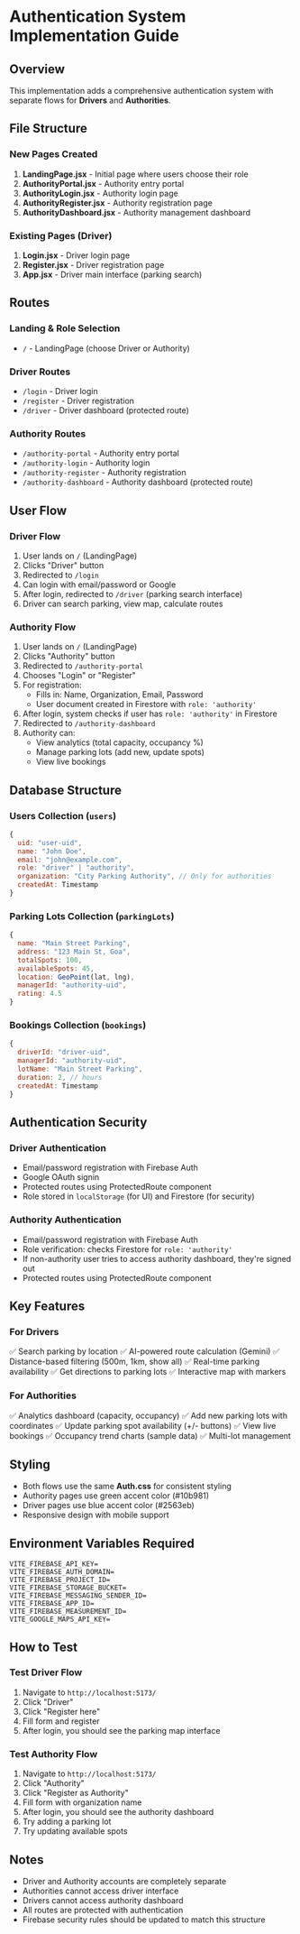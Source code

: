 # Authentication System Implementation Guide

## Overview
This implementation adds a comprehensive authentication system with separate flows for **Drivers** and **Authorities**.

## File Structure

### New Pages Created
1. **LandingPage.jsx** - Initial page where users choose their role
2. **AuthorityPortal.jsx** - Authority entry portal
3. **AuthorityLogin.jsx** - Authority login page
4. **AuthorityRegister.jsx** - Authority registration page
5. **AuthorityDashboard.jsx** - Authority management dashboard

### Existing Pages (Driver)
1. **Login.jsx** - Driver login page
2. **Register.jsx** - Driver registration page
3. **App.jsx** - Driver main interface (parking search)

## Routes

### Landing & Role Selection
- `/` - LandingPage (choose Driver or Authority)

### Driver Routes
- `/login` - Driver login
- `/register` - Driver registration
- `/driver` - Driver dashboard (protected route)

### Authority Routes
- `/authority-portal` - Authority entry portal
- `/authority-login` - Authority login
- `/authority-register` - Authority registration
- `/authority-dashboard` - Authority dashboard (protected route)

## User Flow

### Driver Flow
1. User lands on `/` (LandingPage)
2. Clicks "Driver" button
3. Redirected to `/login`
4. Can login with email/password or Google
5. After login, redirected to `/driver` (parking search interface)
6. Driver can search parking, view map, calculate routes

### Authority Flow
1. User lands on `/` (LandingPage)
2. Clicks "Authority" button
3. Redirected to `/authority-portal`
4. Chooses "Login" or "Register"
5. For registration:
   - Fills in: Name, Organization, Email, Password
   - User document created in Firestore with `role: 'authority'`
6. After login, system checks if user has `role: 'authority'` in Firestore
7. Redirected to `/authority-dashboard`
8. Authority can:
   - View analytics (total capacity, occupancy %)
   - Manage parking lots (add new, update spots)
   - View live bookings

## Database Structure

### Users Collection (`users`)
```javascript
{
  uid: "user-uid",
  name: "John Doe",
  email: "john@example.com",
  role: "driver" | "authority",
  organization: "City Parking Authority", // Only for authorities
  createdAt: Timestamp
}
```

### Parking Lots Collection (`parkingLots`)
```javascript
{
  name: "Main Street Parking",
  address: "123 Main St, Goa",
  totalSpots: 100,
  availableSpots: 45,
  location: GeoPoint(lat, lng),
  managerId: "authority-uid",
  rating: 4.5
}
```

### Bookings Collection (`bookings`)
```javascript
{
  driverId: "driver-uid",
  managerId: "authority-uid",
  lotName: "Main Street Parking",
  duration: 2, // hours
  createdAt: Timestamp
}
```

## Authentication Security

### Driver Authentication
- Email/password registration with Firebase Auth
- Google OAuth signin
- Protected routes using ProtectedRoute component
- Role stored in `localStorage` (for UI) and Firestore (for security)

### Authority Authentication
- Email/password registration with Firebase Auth
- Role verification: checks Firestore for `role: 'authority'`
- If non-authority user tries to access authority dashboard, they're signed out
- Protected routes using ProtectedRoute component

## Key Features

### For Drivers
✅ Search parking by location
✅ AI-powered route calculation (Gemini)
✅ Distance-based filtering (500m, 1km, show all)
✅ Real-time parking availability
✅ Get directions to parking lots
✅ Interactive map with markers

### For Authorities
✅ Analytics dashboard (capacity, occupancy)
✅ Add new parking lots with coordinates
✅ Update parking spot availability (+/- buttons)
✅ View live bookings
✅ Occupancy trend charts (sample data)
✅ Multi-lot management

## Styling
- Both flows use the same **Auth.css** for consistent styling
- Authority pages use green accent color (#10b981)
- Driver pages use blue accent color (#2563eb)
- Responsive design with mobile support

## Environment Variables Required
```
VITE_FIREBASE_API_KEY=
VITE_FIREBASE_AUTH_DOMAIN=
VITE_FIREBASE_PROJECT_ID=
VITE_FIREBASE_STORAGE_BUCKET=
VITE_FIREBASE_MESSAGING_SENDER_ID=
VITE_FIREBASE_APP_ID=
VITE_FIREBASE_MEASUREMENT_ID=
VITE_GOOGLE_MAPS_API_KEY=
```

## How to Test

### Test Driver Flow
1. Navigate to `http://localhost:5173/`
2. Click "Driver"
3. Click "Register here"
4. Fill form and register
5. After login, you should see the parking map interface

### Test Authority Flow
1. Navigate to `http://localhost:5173/`
2. Click "Authority"
3. Click "Register as Authority"
4. Fill form with organization name
5. After login, you should see the authority dashboard
6. Try adding a parking lot
7. Try updating available spots

## Notes
- Driver and Authority accounts are completely separate
- Authorities cannot access driver interface
- Drivers cannot access authority dashboard
- All routes are protected with authentication
- Firebase security rules should be updated to match this structure
